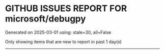 
# GITHUB ISSUES REPORT FOR microsoft/debugpy


Generated on 2025-03-01 using: stale=30, all=False


Only showing items that are new to report in past 1 day(s)


---





















